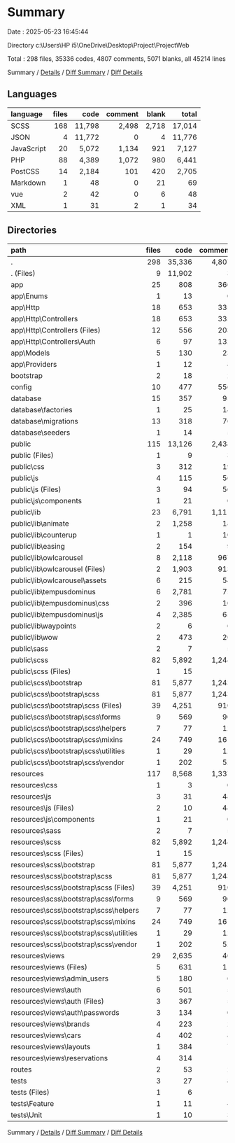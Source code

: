 # Summary

Date : 2025-05-23 16:45:44

Directory c:\\Users\\HP i5\\OneDrive\\Desktop\\Project\\ProjectWeb

Total : 298 files,  35336 codes, 4807 comments, 5071 blanks, all 45214 lines

Summary / [Details](details.md) / [Diff Summary](diff.md) / [Diff Details](diff-details.md)

## Languages
| language | files | code | comment | blank | total |
| :--- | ---: | ---: | ---: | ---: | ---: |
| SCSS | 168 | 11,798 | 2,498 | 2,718 | 17,014 |
| JSON | 4 | 11,772 | 0 | 4 | 11,776 |
| JavaScript | 20 | 5,072 | 1,134 | 921 | 7,127 |
| PHP | 88 | 4,389 | 1,072 | 980 | 6,441 |
| PostCSS | 14 | 2,184 | 101 | 420 | 2,705 |
| Markdown | 1 | 48 | 0 | 21 | 69 |
| vue | 2 | 42 | 0 | 6 | 48 |
| XML | 1 | 31 | 2 | 1 | 34 |

## Directories
| path | files | code | comment | blank | total |
| :--- | ---: | ---: | ---: | ---: | ---: |
| . | 298 | 35,336 | 4,807 | 5,071 | 45,214 |
| . (Files) | 9 | 11,902 | 3 | 31 | 11,936 |
| app | 25 | 808 | 366 | 282 | 1,456 |
| app\\Enums | 1 | 13 | 0 | 5 | 18 |
| app\\Http | 18 | 653 | 335 | 233 | 1,221 |
| app\\Http\\Controllers | 18 | 653 | 335 | 233 | 1,221 |
| app\\Http\\Controllers (Files) | 12 | 556 | 203 | 186 | 945 |
| app\\Http\\Controllers\\Auth | 6 | 97 | 132 | 47 | 276 |
| app\\Models | 5 | 130 | 23 | 39 | 192 |
| app\\Providers | 1 | 12 | 8 | 5 | 25 |
| bootstrap | 2 | 18 | 2 | 5 | 25 |
| config | 10 | 477 | 556 | 191 | 1,224 |
| database | 15 | 357 | 95 | 69 | 521 |
| database\\factories | 1 | 25 | 14 | 6 | 45 |
| database\\migrations | 13 | 318 | 76 | 58 | 452 |
| database\\seeders | 1 | 14 | 5 | 5 | 24 |
| public | 115 | 13,126 | 2,438 | 2,687 | 18,251 |
| public (Files) | 1 | 9 | 3 | 6 | 18 |
| public\\css | 3 | 312 | 19 | 73 | 404 |
| public\\js | 4 | 115 | 56 | 39 | 210 |
| public\\js (Files) | 3 | 94 | 56 | 36 | 186 |
| public\\js\\components | 1 | 21 | 0 | 3 | 24 |
| public\\lib | 23 | 6,791 | 1,111 | 1,210 | 9,112 |
| public\\lib\\animate | 2 | 1,258 | 18 | 316 | 1,592 |
| public\\lib\\counterup | 1 | 1 | 10 | 1 | 12 |
| public\\lib\\easing | 2 | 154 | 9 | 8 | 171 |
| public\\lib\\owlcarousel | 8 | 2,118 | 967 | 489 | 3,574 |
| public\\lib\\owlcarousel (Files) | 2 | 1,903 | 913 | 467 | 3,283 |
| public\\lib\\owlcarousel\\assets | 6 | 215 | 54 | 22 | 291 |
| public\\lib\\tempusdominus | 6 | 2,781 | 75 | 347 | 3,203 |
| public\\lib\\tempusdominus\\css | 2 | 396 | 10 | 8 | 414 |
| public\\lib\\tempusdominus\\js | 4 | 2,385 | 65 | 339 | 2,789 |
| public\\lib\\waypoints | 2 | 6 | 6 | 1 | 13 |
| public\\lib\\wow | 2 | 473 | 26 | 48 | 547 |
| public\\sass | 2 | 7 | 5 | 5 | 17 |
| public\\scss | 82 | 5,892 | 1,244 | 1,354 | 8,490 |
| public\\scss (Files) | 1 | 15 | 1 | 12 | 28 |
| public\\scss\\bootstrap | 81 | 5,877 | 1,243 | 1,342 | 8,462 |
| public\\scss\\bootstrap\\scss | 81 | 5,877 | 1,243 | 1,342 | 8,462 |
| public\\scss\\bootstrap\\scss (Files) | 39 | 4,251 | 910 | 1,001 | 6,162 |
| public\\scss\\bootstrap\\scss\\forms | 9 | 569 | 96 | 114 | 779 |
| public\\scss\\bootstrap\\scss\\helpers | 7 | 77 | 12 | 19 | 108 |
| public\\scss\\bootstrap\\scss\\mixins | 24 | 749 | 161 | 142 | 1,052 |
| public\\scss\\bootstrap\\scss\\utilities | 1 | 29 | 12 | 7 | 48 |
| public\\scss\\bootstrap\\scss\\vendor | 1 | 202 | 52 | 59 | 313 |
| resources | 117 | 8,568 | 1,337 | 1,766 | 11,671 |
| resources\\css | 1 | 3 | 0 | 1 | 4 |
| resources\\js | 3 | 31 | 48 | 20 | 99 |
| resources\\js (Files) | 2 | 10 | 48 | 17 | 75 |
| resources\\js\\components | 1 | 21 | 0 | 3 | 24 |
| resources\\sass | 2 | 7 | 5 | 5 | 17 |
| resources\\scss | 82 | 5,892 | 1,244 | 1,354 | 8,490 |
| resources\\scss (Files) | 1 | 15 | 1 | 12 | 28 |
| resources\\scss\\bootstrap | 81 | 5,877 | 1,243 | 1,342 | 8,462 |
| resources\\scss\\bootstrap\\scss | 81 | 5,877 | 1,243 | 1,342 | 8,462 |
| resources\\scss\\bootstrap\\scss (Files) | 39 | 4,251 | 910 | 1,001 | 6,162 |
| resources\\scss\\bootstrap\\scss\\forms | 9 | 569 | 96 | 114 | 779 |
| resources\\scss\\bootstrap\\scss\\helpers | 7 | 77 | 12 | 19 | 108 |
| resources\\scss\\bootstrap\\scss\\mixins | 24 | 749 | 161 | 142 | 1,052 |
| resources\\scss\\bootstrap\\scss\\utilities | 1 | 29 | 12 | 7 | 48 |
| resources\\scss\\bootstrap\\scss\\vendor | 1 | 202 | 52 | 59 | 313 |
| resources\\views | 29 | 2,635 | 40 | 386 | 3,061 |
| resources\\views (Files) | 5 | 631 | 11 | 85 | 727 |
| resources\\views\\admin_users | 5 | 180 | 6 | 28 | 214 |
| resources\\views\\auth | 6 | 501 | 5 | 94 | 600 |
| resources\\views\\auth (Files) | 3 | 367 | 5 | 64 | 436 |
| resources\\views\\auth\\passwords | 3 | 134 | 0 | 30 | 164 |
| resources\\views\\brands | 4 | 223 | 2 | 22 | 247 |
| resources\\views\\cars | 4 | 402 | 8 | 52 | 462 |
| resources\\views\\layouts | 1 | 384 | 7 | 62 | 453 |
| resources\\views\\reservations | 4 | 314 | 1 | 43 | 358 |
| routes | 2 | 53 | 2 | 27 | 82 |
| tests | 3 | 27 | 8 | 13 | 48 |
| tests (Files) | 1 | 6 | 1 | 4 | 11 |
| tests\\Feature | 1 | 11 | 4 | 5 | 20 |
| tests\\Unit | 1 | 10 | 3 | 4 | 17 |

Summary / [Details](details.md) / [Diff Summary](diff.md) / [Diff Details](diff-details.md)